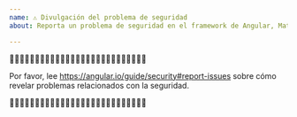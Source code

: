 ```yaml
---
name: ⚠️ Divulgación del problema de seguridad
about: Reporta un problema de seguridad en el framework de Angular, Material, o CLI

---
```


🛑🛑🛑🛑🛑🛑🛑🛑🛑🛑🛑🛑🛑🛑🛑🛑🛑🛑🛑🛑🛑🛑🛑🛑🛑🛑🛑

Por favor, lee https://angular.io/guide/security#report-issues sobre cómo revelar problemas relacionados con la seguridad.

🛑🛑🛑🛑🛑🛑🛑🛑🛑🛑🛑🛑🛑🛑🛑🛑🛑🛑🛑🛑🛑🛑🛑🛑🛑🛑🛑
